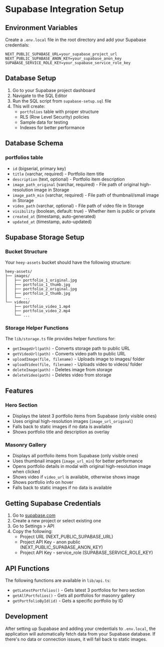 # Supabase Integration Setup

## Environment Variables

Create a `.env.local` file in the root directory and add your Supabase credentials:

```env
NEXT_PUBLIC_SUPABASE_URL=your_supabase_project_url
NEXT_PUBLIC_SUPABASE_ANON_KEY=your_supabase_anon_key
SUPABASE_SERVICE_ROLE_KEY=your_supabase_service_role_key
```

## Database Setup

1. Go to your Supabase project dashboard
2. Navigate to the SQL Editor
3. Run the SQL script from `supabase-setup.sql` file
4. This will create:
   - `portfolios` table with proper structure
   - RLS (Row Level Security) policies
   - Sample data for testing
   - Indexes for better performance

## Database Schema

### portfolios table

- `id` (bigserial, primary key)
- `title` (varchar, required) - Portfolio item title
- `description` (text, optional) - Portfolio item description
- `image_path_original` (varchar, required) - File path of original high-resolution image in Storage
- `image_path_min` (varchar, required) - File path of thumbnail/small image in Storage
- `video_path` (varchar, optional) - File path of video file in Storage
- `visibility` (boolean, default: true) - Whether item is public or private
- `created_at` (timestamp, auto-generated)
- `updated_at` (timestamp, auto-updated)

## Supabase Storage Setup

### Bucket Structure

Your `heey-assets` bucket should have the following structure:

```
heey-assets/
├── images/
│   ├── portfolio_1_original.jpg
│   ├── portfolio_1_thumb.jpg
│   ├── portfolio_2_original.jpg
│   ├── portfolio_2_thumb.jpg
│   └── ...
└── videos/
    ├── portfolio_video_1.mp4
    ├── portfolio_video_2.mp4
    └── ...
```

### Storage Helper Functions

The `lib/storage.ts` file provides helper functions for:

- `getImageUrl(path)` - Converts storage path to public URL
- `getVideoUrl(path)` - Converts video path to public URL
- `uploadImage(file, filename)` - Uploads image to images/ folder
- `uploadVideo(file, filename)` - Uploads video to videos/ folder
- `deleteImage(path)` - Deletes image from storage
- `deleteVideo(path)` - Deletes video from storage

## Features

### Hero Section

- Displays the latest 3 portfolio items from Supabase (only visible ones)
- Uses original high-resolution images (`image_url_original`)
- Falls back to static images if no data is available
- Shows portfolio title and description as overlay

### Masonry Gallery

- Displays all portfolio items from Supabase (only visible ones)
- Uses thumbnail images (`image_url_min`) for better performance
- Opens portfolio details in modal with original high-resolution image when clicked
- Shows video if `video_url` is available, otherwise shows image
- Shows portfolio info on hover
- Falls back to static images if no data is available

## Getting Supabase Credentials

1. Go to [supabase.com](https://supabase.com)
2. Create a new project or select existing one
3. Go to Settings > API
4. Copy the following:
   - Project URL (NEXT_PUBLIC_SUPABASE_URL)
   - Project API Key - anon public (NEXT_PUBLIC_SUPABASE_ANON_KEY)
   - Project API Key - service_role (SUPABASE_SERVICE_ROLE_KEY)

## API Functions

The following functions are available in `lib/api.ts`:

- `getLatestPortfolios()` - Gets latest 3 portfolios for hero section
- `getAllPortfolios()` - Gets all portfolios for masonry gallery
- `getPortfolioById(id)` - Gets a specific portfolio by ID

## Development

After setting up Supabase and adding your credentials to `.env.local`, the application will automatically fetch data from your Supabase database. If there's no data or connection issues, it will fall back to static images.
